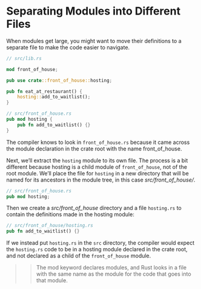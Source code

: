 # Separating Modules into Different Files

When modules get large, you might want to move their definitions to a separate file to make the code easier to navigate.

```rust
// src/lib.rs

mod front_of_house; 

pub use crate::front_of_house::hosting;

pub fn eat_at_restaurant() {
    hosting::add_to_waitlist();
}
```

```rust
// src/front_of_house.rs
pub mod hosting {
    pub fn add_to_waitlist() {}
}
```

The compiler knows to look in `front_of_house.rs` because it came across the 
module declaration in the crate root with the name front_of_house.

Next, we’ll extract the `hosting` module to its own file. The process is a bit different 
because hosting is a child module of `front_of_house`, not of the root module. We’ll place the file for 
`hosting` in a new directory that will be named for its ancestors in the module tree, in this case *src/front_of_house/*.

```rust
// src/front_of_house.rs
pub mod hosting;
```

Then we create a *src/front_of_house* directory and a file `hosting.rs` to contain the definitions made in the hosting module:
```rust
// src/front_of_house/hosting.rs
pub fn add_to_waitlist() {}
```

If we instead put `hosting.rs` in the `src` directory, the compiler would expect the `hosting.rs` 
code to be in a hosting module declared in the crate root, and not declared as a child of the `front_of_house` module. 

>> The mod keyword declares modules, and Rust looks in a file with the same name as the module for the code that goes into that module.